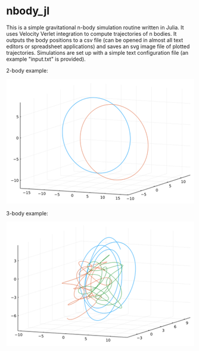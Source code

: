 # nbody_jl
This is a simple gravitational n-body simulation routine written in Julia. It uses Velocity Verlet integration to compute trajectories of n bodies. It outputs the body positions to a csv file (can be opened in almost all text editors or spreadsheet applications) and saves an svg image file of plotted trajectories. Simulations are set up with a simple text configuration file (an example "input.txt" is provided).


2-body example:

![2_body_example](https://raw.githubusercontent.com/ilovematter/nbody_jl/f9fa3e6dbd704036233743ce21dbdbd4ecbace09/2_body_example.svg)

3-body example:

![3_body_example](https://raw.githubusercontent.com/ilovematter/nbody_jl/5acf4d2681fd43893df5a9332697c28595f296b7/3_body_example.svg)
